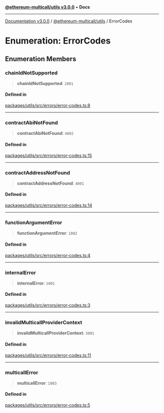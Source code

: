 [**@ethereum-multicall/utils v3.0.0**](../README.md) • **Docs**

***

[Documentation v3.0.0](../../../packages.md) / [@ethereum-multicall/utils](../README.md) / ErrorCodes

# Enumeration: ErrorCodes

## Enumeration Members

### chainIdNotSupported

> **chainIdNotSupported**: `2001`

#### Defined in

[packages/utils/src/errors/error-codes.ts:8](https://github.com/niZmosis/ethereum-multicall/blob/68ee699eca0cd184d8f0b7213bb6f4fe15a011a1/packages/utils/src/errors/error-codes.ts#L8)

***

### contractAbiNotFound

> **contractAbiNotFound**: `4002`

#### Defined in

[packages/utils/src/errors/error-codes.ts:15](https://github.com/niZmosis/ethereum-multicall/blob/68ee699eca0cd184d8f0b7213bb6f4fe15a011a1/packages/utils/src/errors/error-codes.ts#L15)

***

### contractAddressNotFound

> **contractAddressNotFound**: `4001`

#### Defined in

[packages/utils/src/errors/error-codes.ts:14](https://github.com/niZmosis/ethereum-multicall/blob/68ee699eca0cd184d8f0b7213bb6f4fe15a011a1/packages/utils/src/errors/error-codes.ts#L14)

***

### functionArgumentError

> **functionArgumentError**: `1002`

#### Defined in

[packages/utils/src/errors/error-codes.ts:4](https://github.com/niZmosis/ethereum-multicall/blob/68ee699eca0cd184d8f0b7213bb6f4fe15a011a1/packages/utils/src/errors/error-codes.ts#L4)

***

### internalError

> **internalError**: `1001`

#### Defined in

[packages/utils/src/errors/error-codes.ts:3](https://github.com/niZmosis/ethereum-multicall/blob/68ee699eca0cd184d8f0b7213bb6f4fe15a011a1/packages/utils/src/errors/error-codes.ts#L3)

***

### invalidMulticallProviderContext

> **invalidMulticallProviderContext**: `3001`

#### Defined in

[packages/utils/src/errors/error-codes.ts:11](https://github.com/niZmosis/ethereum-multicall/blob/68ee699eca0cd184d8f0b7213bb6f4fe15a011a1/packages/utils/src/errors/error-codes.ts#L11)

***

### multicallError

> **multicallError**: `1003`

#### Defined in

[packages/utils/src/errors/error-codes.ts:5](https://github.com/niZmosis/ethereum-multicall/blob/68ee699eca0cd184d8f0b7213bb6f4fe15a011a1/packages/utils/src/errors/error-codes.ts#L5)
